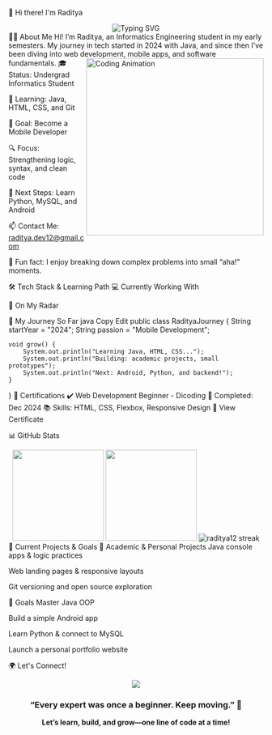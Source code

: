 👋 Hi there! I'm Raditya
<div align="center"> <img src="https://readme-typing-svg.herokuapp.com?font=Fira+Code&pause=1000&color=00FFB9&center=true&vCenter=true&width=500&lines=Informatics+Student+%F0%9F%92%BB;Future+Mobile+App+Engineer+%F0%9F%93%B1;Code.+Learn.+Repeat.+%F0%9F%94%A5;Exploring+Java+%26+Web+Worlds+%F0%9F%8C%90" alt="Typing SVG" /> </div>
🧑‍💻 About Me
Hi! I’m Raditya, an Informatics Engineering student in my early semesters. My journey in tech started in 2024 with Java, and since then I’ve been diving into web development, mobile apps, and software fundamentals.

<img align="right" alt="Coding Animation" width="350" src="https://raw.githubusercontent.com/abhisheknaiidu/abhisheknaiidu/master/code.gif">
🎓 Status: Undergrad Informatics Student

🌱 Learning: Java, HTML, CSS, and Git

📱 Goal: Become a Mobile Developer

🔍 Focus: Strengthening logic, syntax, and clean code

🚀 Next Steps: Learn Python, MySQL, and Android

📫 Contact Me: raditya.dev12@gmail.com

🧠 Fun fact: I enjoy breaking down complex problems into small “aha!” moments.

🛠️ Tech Stack & Learning Path
💻 Currently Working With




🎯 On My Radar




🚀 My Journey So Far
java
Copy
Edit
public class RadityaJourney {
    String startYear = "2024";
    String passion = "Mobile Development";

    void grow() {
        System.out.println("Learning Java, HTML, CSS...");
        System.out.println("Building: academic projects, small prototypes");
        System.out.println("Next: Android, Python, and backend!");
    }
}
📜 Certifications
✔️ Web Development Beginner - Dicoding
📅 Completed: Dec 2024
📚 Skills: HTML, CSS, Flexbox, Responsive Design
🔗 View Certificate

📊 GitHub Stats
<div align="center"> <img height="180em" src="https://github-readme-stats.vercel.app/api?username=raditya12&show_icons=true&theme=github_dark" /> <img height="180em" src="https://github-readme-stats.vercel.app/api/top-langs/?username=raditya12&layout=compact&theme=github_dark" /> <img src="https://github-readme-streak-stats.herokuapp.com/?user=raditya12&theme=github-dark-blue" alt="raditya12 streak" /> </div>
🧠 Current Projects & Goals
🔨 Academic & Personal Projects
Java console apps & logic practices

Web landing pages & responsive layouts

Git versioning and open source exploration

🎯 Goals
 Master Java OOP

 Build a simple Android app

 Learn Python & connect to MySQL

 Launch a personal portfolio website

🌍 Let's Connect!
<div align="center">




</div>
<div align="center"> <img src="https://komarev.com/ghpvc/?username=raditya12&color=blue&style=flat-square&label=Profile+Views" /> </div> <div align="center"> <h3>“Every expert was once a beginner. Keep moving.” 🚀</h3> <p><strong>Let’s learn, build, and grow—one line of code at a time!</strong></p> </div>
